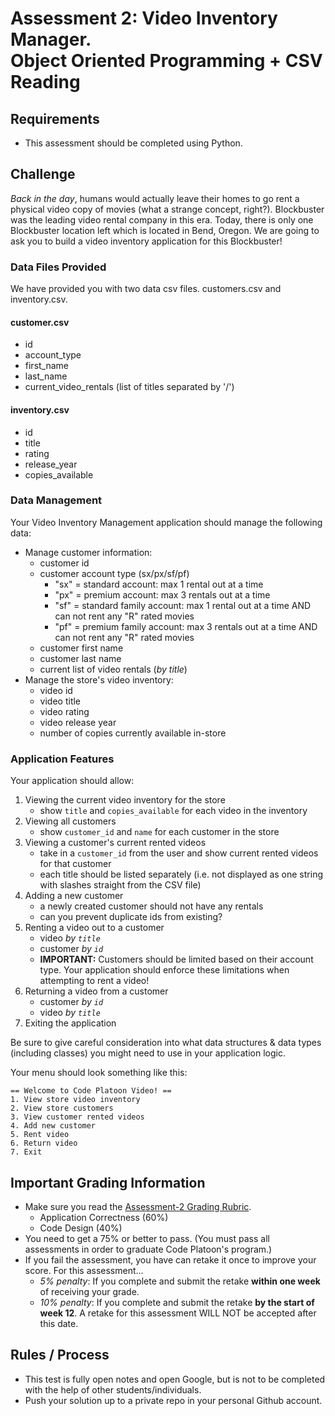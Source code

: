 # Assessment 2: Video Inventory Manager.  <br>Object Oriented Programming + CSV Reading


## Requirements
- This assessment should be completed using Python.

## Challenge
*Back in the day*, humans would actually leave their homes to go rent a physical video copy of movies (what a strange concept, right?). Blockbuster was the leading video rental company in this era. Today, there is only one Blockbuster location left which is located in Bend, Oregon. We are going to ask you to build a video inventory application for this Blockbuster!

### Data Files Provided
 We have provided you with two data csv files. customers.csv and inventory.csv.

#### customer.csv
- id
- account_type 
- first_name 
- last_name 
- current_video_rentals (list of titles separated by '/')

#### inventory.csv
- id 
- title 
- rating 
- release_year 
- copies_available 

### Data Management
Your Video Inventory Management application should manage the following data:

- Manage customer information:
  - customer id
  - customer account type (sx/px/sf/pf)
    - "sx" = standard account: max 1 rental out at a time
    - "px" = premium account: max 3 rentals out at a time
    - "sf" = standard family account: max 1 rental out at a time AND can not rent any "R" rated movies
    - "pf" = premium family account: max 3 rentals out at a time AND can not rent any "R" rated movies   
  - customer first name
  - customer last name 
  - current list of video rentals (*by title*)
- Manage the store's video inventory:
  - video id
  - video title
  - video rating
  - video release year
  - number of copies currently available in-store
  
### Application Features
Your application should allow:
1. Viewing the current video inventory for the store
    - show `title` and `copies_available` for each video in the inventory
2. Viewing all customers
    - show `customer_id` and `name` for each customer in the store
3. Viewing a customer's current rented videos
    - take in a `customer_id` from the user and show current rented videos for that customer
    - each title should be listed separately (i.e. not displayed as one string with slashes straight from the CSV file)
4. Adding a new customer
    - a newly created customer should not have any rentals 
    - can you prevent duplicate ids from existing?
5. Renting a video out to a customer
    - video *by `title`*
    - customer *by `id`*
    - **IMPORTANT:** Customers should be limited based on their account type. Your application should enforce these limitations when attempting to rent a video!
6. Returning a video from a customer
    - customer *by `id`*
    - video *by `title`*
7. Exiting the application

Be sure to give careful consideration into what data structures & data types (including classes) you might need to use in your application logic. 

Your menu should look something like this: 
```
== Welcome to Code Platoon Video! ==
1. View store video inventory
2. View store customers
3. View customer rented videos
4. Add new customer
5. Rent video
6. Return video
7. Exit
```

## Important Grading Information
- Make sure you read the [Assessment-2 Grading Rubric](https://mrcloud.mrplusmr.com/s/mimqiiWAGiK83sq).
  - Application Correctness (60%)
  - Code Design (40%)
- You need to get a 75% or better to pass. (You must pass all assessments in order to graduate Code Platoon's program.)
- If you fail the assessment, you have can retake it once to improve your score. For this assessment... 
  - *5% penalty*: If you complete and submit the retake **within one week** of receiving your grade. 
  - *10% penalty*: If you complete and submit the retake **by the start of week 12**. A retake for this assessment WILL NOT be accepted after this date.

## Rules / Process
- This test is fully open notes and open Google, but is not to be completed with the help of other students/individuals.
- Push your solution up to a private repo in your personal Github account.
